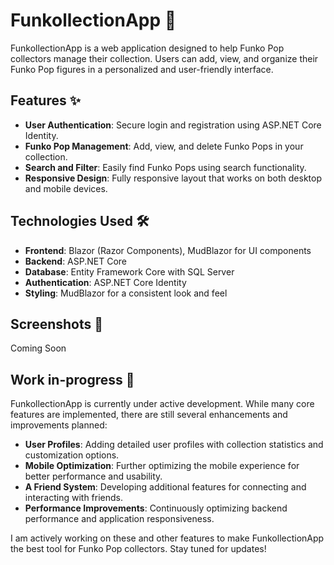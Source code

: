 # FunkollectionApp 🎉

FunkollectionApp is a web application designed to help Funko Pop collectors manage their collection. Users can add, view, and organize their Funko Pop figures in a personalized and user-friendly interface.

## Features ✨

- **User Authentication**: Secure login and registration using ASP.NET Core Identity.
- **Funko Pop Management**: Add, view, and delete Funko Pops in your collection.
- **Search and Filter**: Easily find Funko Pops using search functionality.
- **Responsive Design**: Fully responsive layout that works on both desktop and mobile devices.

## Technologies Used 🛠️

- **Frontend**: Blazor (Razor Components), MudBlazor for UI components
- **Backend**: ASP.NET Core
- **Database**: Entity Framework Core with SQL Server
- **Authentication**: ASP.NET Core Identity
- **Styling**: MudBlazor for a consistent look and feel

## Screenshots 📸

Coming Soon

## Work in-progress 🚧
FunkollectionApp is currently under active development. While many core features are implemented, there are still several enhancements and improvements planned:

- **User Profiles**: Adding detailed user profiles with collection statistics and customization options.
- **Mobile Optimization**: Further optimizing the mobile experience for better performance and usability.
- **A Friend System**: Developing additional features for connecting and interacting with friends.
- **Performance Improvements**: Continuously optimizing backend performance and application responsiveness.

I am actively working on these and other features to make FunkollectionApp the best tool for Funko Pop collectors. Stay tuned for updates!
